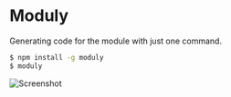 # Moduly
Generating code for the module with just one command.

```bash
$ npm install -g moduly
$ moduly
```
![Screenshot](https://media.giphy.com/media/xT9IgjFyV7bb1mK4g0/giphy.gif)

